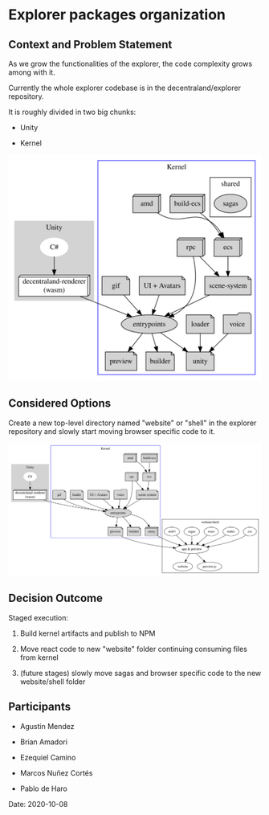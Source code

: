 
# Explorer packages organization

## Context and Problem Statement

As we grow the functionalities of the explorer, the code complexity grows among with it.

Currently the whole explorer codebase is in the decentraland/explorer repository.

It is roughly divided in two big chunks:

* Unity

* Kernel

<!--
```dot
digraph G {
    subgraph cluster_0 {
        style=filled;
        color=lightgrey;
        node [style=filled,color=white];
        "C#" -&gt; "decentraland-renderer";
        "decentraland-renderer" [label="decentraland-renderer\n(wasm)",shape=box3d,color=black,fillcolor=white];
        label = "Unity";
    }

    subgraph cluster_1 {
        node [style=filled];
        "build-ecs" [shape=box3d];
        amd [shape=box3d];
        "build-ecs" -&gt; ecs;
        amd -&gt; ecs;
        ecs [shape=box3d];
        rpc [shape=box3d];
        voice [shape=folder];

        ui -&gt; entrypoints;
        "loader" -&gt; "unity";
        "gif" -&gt; entrypoints;
        "voice" -&gt; unity;


        // workers
        gif [shape=note];
        "scene-system" [shape=note];
        "scene-system" -&gt; entrypoints;
        loader [shape=note];
        "ui" [shape=note,label="UI + Avatars"];

        subgraph cluster_2 { 
            sagas;
            label=shared;
        }

        ecs -&gt; "scene-system";
        rpc -&gt; "scene-system";
        rpc -&gt; entrypoints;
        "entrypoints" -&gt; "preview" ;
        "entrypoints" -&gt; "builder";
        "entrypoints" -&gt; "unity";
        preview [shape=note];
        unity [shape=note];
        builder [shape=note];
        label = "Kernel";
        color=blue
    }

    "decentraland-renderer" -&gt; "entrypoints";
}
```
-->
![resources/fig-explorer-packages-organization.svg](resources/fig-explorer-packages-organization.svg)

## Considered Options

Create a new top-level directory named "website" or "shell" in the explorer repository and slowly start moving browser specific code to it.

<!--
```dot
digraph G {

        subgraph cluster_0 {
            style=filled;
            color=lightgrey;
            node [style=filled,color=white];
            "C#" -&gt; "decentraland-renderer";
            "decentraland-renderer" [label="decentraland-renderer\n(wasm)",shape=box3d,color=black,fillcolor=white];
            label = "Unity";
        }
    subgraph cluster_1 {



        node [style=filled];
        "build-ecs" [shape=box3d];
        amd [shape=box3d];
        "build-ecs" -&gt; ecs;
        amd -&gt; ecs;
        ecs [shape=box3d];
        rpc [shape=box3d];
        voice [shape=folder];

        ui -&gt; entrypoints;
        "loader" -&gt; entrypoints;
        "gif" -&gt; entrypoints;
        "voice" -&gt; entrypoints;


        // workers
        gif [shape=note];
        "scene-system" [shape=note];
        "scene-system" -&gt; entrypoints;
        loader [shape=note];
        "ui" [shape=note,label="UI + Avatars"];


        ecs -&gt; "scene-system";
        rpc -&gt; "scene-system";
        rpc -&gt; entrypoints;
        "entrypoints" -&gt; "preview" ;
        "entrypoints" -&gt; "builder";
        "entrypoints" -&gt; "unity";
        preview [shape=note];
        unity [shape=note,shape=box3d];
        builder [shape=note];
        label = "Kernel";
        color=blue;
    }
    subgraph cluster_3 {

    "decentraland-renderer" -&gt; "entrypoints";

    css-&gt;app;   
    redux-&gt;app;
    react-&gt;app;
    sagas-&gt;app;
    web3-&gt;app;
    unity-&gt;app;
    preview-&gt;app;

    app [label="app &amp; preview"];
    app-&gt;"website";
    app-&gt;"preview.js";
        
    label="website/shell";
    }
}
```
-->
![resources/fig-explorer-packages-organization-1.svg](resources/fig-explorer-packages-organization-1.svg)

## Decision Outcome

Staged execution:

1. Build kernel artifacts and publish to NPM

2. Move react code to new "website" folder continuing consuming files from kernel

3. (future stages) slowly move sagas and browser specific code to the new website/shell folder

## Participants

- Agustin Mendez

- Brian Amadori

- Ezequiel Camino

- Marcos Nuñez Cortés

- Pablo de Haro

Date: 2020-10-08